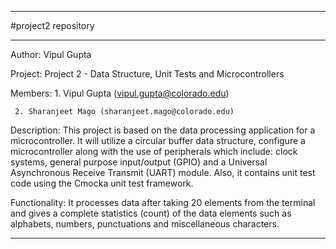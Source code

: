 **************************************************************************
#project2 repository
**************************************************************************

Author: Vipul Gupta

Project: Project 2 - Data Structure, Unit Tests and Microcontrollers

Members: 1. Vipul Gupta (vipul.gupta@colorado.edu)

	 2. Sharanjeet Mago (sharanjeet.mago@colorado.edu)

Description: This project is based on the data processing application for a microcontroller. It will utilize a circular buffer data structure, configure a microcontroller along with the use of peripherals which include: clock systems, general purpose input/output (GPIO) and a Universal Asynchronous Receive Transmit (UART) module. Also, it contains unit test code using the Cmocka unit test framework.

Functionality: It processes data after taking 20 elements from the terminal and gives a complete statistics (count) of the data elements such as alphabets, numbers, punctuations and miscellaneous characters.

**************************************************************************
